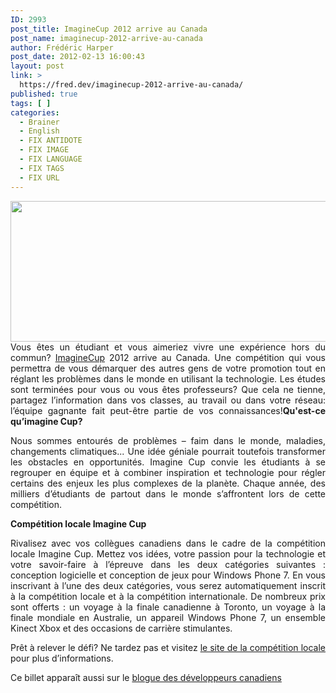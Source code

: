 ```yaml
---
ID: 2993
post_title: ImagineCup 2012 arrive au Canada
post_name: imaginecup-2012-arrive-au-canada
author: Frédéric Harper
post_date: 2012-02-13 16:00:43
layout: post
link: >
  https://fred.dev/imaginecup-2012-arrive-au-canada/
published: true
tags: [ ]
categories:
  - Brainer
  - English
  - FIX ANTIDOTE
  - FIX IMAGE
  - FIX LANGUAGE
  - FIX TAGS
  - FIX URL
---
```

<p align="justify"><img title="imaginecup" src="http://fred.dev/wp-content/uploads/2012/02/imaginecup-580x225.jpg" alt="" width="580" height="225"/>Vous êtes un étudiant et vous aimeriez vivre une expérience hors du commun? <a href="https://www.microsoft.com/canada/fr/imaginecup/default.aspx" target="_blank" rel="noopener noreferrer">ImagineCup</a> 2012 arrive au Canada. Une compétition qui vous permettra de vous démarquer des autres gens de votre promotion tout en réglant les problèmes dans le monde en utilisant la technologie. Les études sont terminées pour vous ou vous êtes professeurs? Que cela ne tienne, partagez l’information dans vos classes, au travail ou dans votre réseau: l’équipe gagnante fait peut-être partie de vos connaissances!</p<p align="justify"><strong>Qu'est-ce qu’imagine Cup?</strong></p><p align="justify">Nous sommes entourés de problèmes – faim dans le monde, maladies, changements climatiques... Une idée géniale pourrait toutefois transformer les obstacles en opportunités. Imagine Cup convie les étudiants à se regrouper en équipe et à combiner inspiration et technologie pour régler certains des enjeux les plus complexes de la planète. Chaque année, des milliers d’étudiants de partout dans le monde s’affrontent lors de cette compétition.</p><p align="justify"><strong>Compétition locale Imagine Cup</strong></p><p align="justify">Rivalisez avec vos collègues canadiens dans le cadre de la compétition locale Imagine Cup. Mettez vos idées, votre passion pour la technologie et votre savoir-faire à l’épreuve dans les deux catégories suivantes : conception logicielle et conception de jeux pour Windows Phone 7. En vous inscrivant à l’une des deux catégories, vous serez automatiquement inscrit à la compétition locale et à la compétition internationale. De nombreux prix sont offerts : un voyage à la finale canadienne à Toronto, un voyage à la finale mondiale en Australie, un appareil Windows Phone 7, un ensemble Kinect Xbox et des occasions de carrière stimulantes.</p><p align="justify">Prêt à relever le défi? Ne tardez pas et visitez <a href="https://www.microsoft.com/canada/fr/imaginecup/default.aspx" target="_blank" rel="noopener noreferrer">le site de la compétition locale</a> pour plus d’informations.</p><div id="cross-post">Ce billet apparaît aussi sur le <a href="https://blogs.msdn.com/b/cdndevsfr/" target="_blank" rel="noopener noreferrer">blogue des développeurs canadiens</a></div>